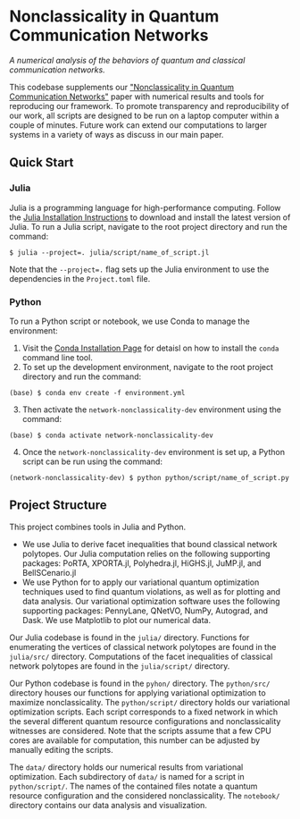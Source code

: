 # Nonclassicality in Quantum Communication Networks

*A numerical analysis of the behaviors of quantum and classical communication networks.*

This codebase supplements our ["Nonclassicality in Quantum Communication Networks"](broken_arxiv_url) paper
with numerical results and tools for reproducing our framework. To promote transparency and reproducibility of our work, all scripts are designed to be run on a laptop computer within a couple of minutes. Future work can extend our computations to larger systems in a variety of ways as discuss in our main paper.


## Quick Start

### Julia

Julia is a programming language for high-performance computing. Follow the [Julia Installation Instructions](https://julialang.org/downloads/)
to download and install the latest version of Julia. To run a Julia script, navigate to the root project directory and run the command:

```
$ julia --project=. julia/script/name_of_script.jl
```

Note that the `--project=.` flag sets up the Julia environment to use the dependencies in the `Project.toml` file.

### Python

To run a Python script or notebook, we use Conda to manage the environment:

1. Visit the [Conda Installation Page](https://conda.io/projects/conda/en/latest/user-guide/install/index.html#installation) for detaisl on how
   to install the `conda` command line tool.
2. To set up the development environment, navigate to the root project directory and run the command:

```
(base) $ conda env create -f environment.yml
```

3. Then activate the `network-nonclassicality-dev` environment using the command:

```
(base) $ conda activate network-nonclassicality-dev
```

4. Once the `network-nonclassicality-dev` environment is set up, a Python script can be run using the command:

```
(network-nonclassicality-dev) $ python python/script/name_of_script.py
```

## Project Structure

This project combines tools in Julia and Python.
* We use Julia to derive facet inequalities that bound classical network polytopes. Our Julia computation relies on the following supporting packages: PoRTA, XPORTA.jl, Polyhedra.jl, HiGHS.jl, JuMP.jl, and BellSCenario.jl
* We use Python for to apply our variational quantum optimization techniques used to find quantum violations, as well as for plotting and data analysis. Our variational optimization software uses the following supporting packages: PennyLane, QNetVO, NumPy, Autograd, and Dask. We use Matplotlib to plot our numerical data.

Our Julia codebase is found in the `julia/` directory. Functions for enumerating the vertices of classical network polytopes are found in the `julia/src/` directory. Computations of the facet inequalities of classical network polytopes are found in the `julia/script/` directory.

Our Python codebase is found in the `pyhon/` directory. The `python/src/` directory houses our functions for applying variational optimization to maximize nonclassicality. The `python/script/` directory holds our variational optimization scripts. Each script corresponds to a fixed network in which the several different quantum resource configurations and nonclassicality witnesses are considered. Note that the scripts
assume that a few CPU cores are available for computation, this number can be adjusted by manually editing the scripts. 

The `data/` directory holds our numerical results from variational optimization. Each subdirectory of `data/` is named for a script in `python/script/`. The names of the contained files notate a quantum resource configuration and the considered nonclassicality. The `notebook/` directory contains our data analysis and visualization. 
